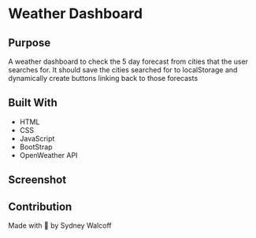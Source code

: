 # Weather Dashboard

## Purpose
A weather dashboard to check the 5 day forecast from cities that the user searches for. It should save the cities searched for to localStorage and dynamically create buttons linking back to those forecasts

## Built With
* HTML
* CSS
* JavaScript
* BootStrap
* OpenWeather API

## Screenshot

## Contribution
Made with 🖤 by Sydney Walcoff
